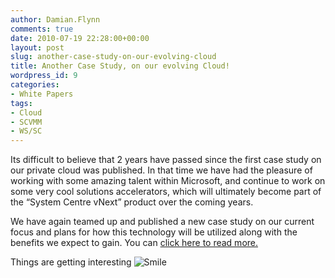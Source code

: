 ```yaml
---
author: Damian.Flynn
comments: true
date: 2010-07-19 22:28:00+00:00
layout: post
slug: another-case-study-on-our-evolving-cloud
title: Another Case Study, on our evolving Cloud!
wordpress_id: 9
categories:
- White Papers
tags:
- Cloud
- SCVMM
- WS/SC
---
```


Its difficult to believe that 2 years have passed since the first case study on our private cloud was published. In that time we have had the pleasure of working with some amazing talent within Microsoft, and continue to work on some very cool solutions accelerators, which will ultimately become part of the “System Centre vNext” product over the coming years.

We have again teamed up and published a new case study on our current focus and plans for how this technology will be utilized along with the benefits we expect to gain. You can [click here to read more.](http://www.microsoft.com/casestudies/Case_Study_Detail.aspx?CaseStudyID=4000007959)

Things are getting interesting ![Smile](http://blogstorage.damianflynn.com/wp-content/uploads/2010/09/wlEmoticonsmile.png)
